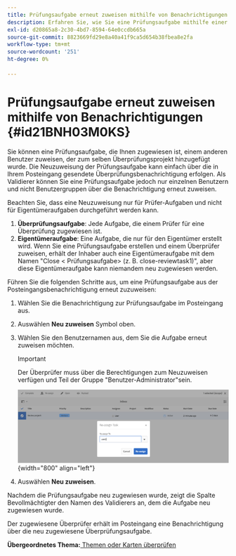 ```yaml
---
title: Prüfungsaufgabe erneut zuweisen mithilfe von Benachrichtigungen
description: Erfahren Sie, wie Sie eine Prüfungsaufgabe mithilfe einer Benachrichtigung erneut zuweisen
exl-id: d20865a8-2c30-4bd7-8594-64e0ccdb665a
source-git-commit: 8823669fd29e8a40a41f9ca5d654b38fbea8e2fa
workflow-type: tm+mt
source-wordcount: '251'
ht-degree: 0%

---
```


# Prüfungsaufgabe erneut zuweisen mithilfe von Benachrichtigungen {#id21BNH03M0KS}

Sie können eine Prüfungsaufgabe, die Ihnen zugewiesen ist, einem anderen Benutzer zuweisen, der zum selben Überprüfungsprojekt hinzugefügt wurde. Die Neuzuweisung der Prüfungsaufgabe kann einfach über die in Ihrem Posteingang gesendete Überprüfungsbenachrichtigung erfolgen. Als Validierer können Sie eine Prüfungsaufgabe jedoch nur einzelnen Benutzern und nicht Benutzergruppen über die Benachrichtigung erneut zuweisen.

Beachten Sie, dass eine Neuzuweisung nur für Prüfer-Aufgaben und nicht für Eigentümeraufgaben durchgeführt werden kann.

1. **Überprüfungsaufgabe**: Jede Aufgabe, die einem Prüfer für eine Überprüfung zugewiesen ist.
1. **Eigentümeraufgabe**: Eine Aufgabe, die nur für den Eigentümer erstellt wird. Wenn Sie eine Prüfungsaufgabe erstellen und einem Überprüfer zuweisen, erhält der Inhaber auch eine Eigentümeraufgabe mit dem Namen &quot;Close &lt; Prüfungsaufgabe\> \(z. B. close-reviewtask1\)&quot;, aber diese Eigentümeraufgabe kann niemandem neu zugewiesen werden.

Führen Sie die folgenden Schritte aus, um eine Prüfungsaufgabe aus der Posteingangsbenachrichtigung erneut zuzuweisen:

1. Wählen Sie die Benachrichtigung zur Prüfungsaufgabe im Posteingang aus.
1. Auswählen **Neu zuweisen** Symbol oben.
1. Wählen Sie den Benutzernamen aus, dem Sie die Aufgabe erneut zuweisen möchten.

   >[!IMPORTANT]
   >
   > Der Überprüfer muss über die Berechtigungen zum Neuzuweisen verfügen und Teil der Gruppe &quot;Benutzer-Administrator&quot;sein.

   ![](images/reassign-user-inbox.png){width="800" align="left"}

1. Auswählen **Neu zuweisen**.

Nachdem die Prüfungsaufgabe neu zugewiesen wurde, zeigt die Spalte Bevollmächtigter den Namen des Validierers an, dem die Aufgabe neu zugewiesen wurde.

Der zugewiesene Überprüfer erhält im Posteingang eine Benachrichtigung über die neu zugewiesene Überprüfungsaufgabe.

**Übergeordnetes Thema:**[ Themen oder Karten überprüfen](review.md)
